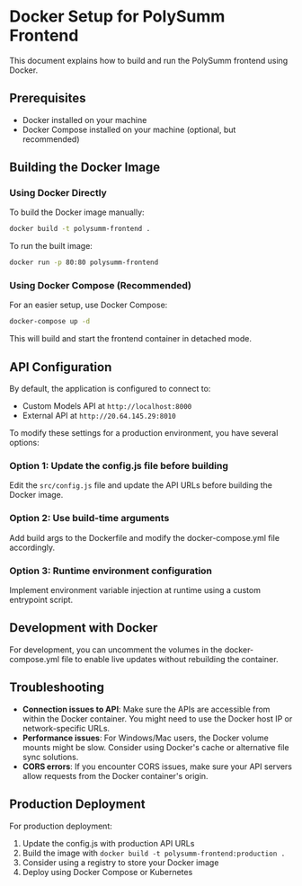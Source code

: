 # Docker Setup for PolySumm Frontend

This document explains how to build and run the PolySumm frontend using Docker.

## Prerequisites

- Docker installed on your machine
- Docker Compose installed on your machine (optional, but recommended)

## Building the Docker Image

### Using Docker Directly

To build the Docker image manually:

```bash
docker build -t polysumm-frontend .
```

To run the built image:

```bash
docker run -p 80:80 polysumm-frontend
```

### Using Docker Compose (Recommended)

For an easier setup, use Docker Compose:

```bash
docker-compose up -d
```

This will build and start the frontend container in detached mode.

## API Configuration

By default, the application is configured to connect to:
- Custom Models API at `http://localhost:8000`
- External API at `http://20.64.145.29:8010`

To modify these settings for a production environment, you have several options:

### Option 1: Update the config.js file before building

Edit the `src/config.js` file and update the API URLs before building the Docker image.

### Option 2: Use build-time arguments

Add build args to the Dockerfile and modify the docker-compose.yml file accordingly.

### Option 3: Runtime environment configuration

Implement environment variable injection at runtime using a custom entrypoint script.

## Development with Docker

For development, you can uncomment the volumes in the docker-compose.yml file to enable live updates without rebuilding the container.

## Troubleshooting

- **Connection issues to API**: Make sure the APIs are accessible from within the Docker container. You might need to use the Docker host IP or network-specific URLs.
- **Performance issues**: For Windows/Mac users, the Docker volume mounts might be slow. Consider using Docker's cache or alternative file sync solutions.
- **CORS errors**: If you encounter CORS issues, make sure your API servers allow requests from the Docker container's origin.

## Production Deployment

For production deployment:

1. Update the config.js with production API URLs
2. Build the image with `docker build -t polysumm-frontend:production .`
3. Consider using a registry to store your Docker image
4. Deploy using Docker Compose or Kubernetes
